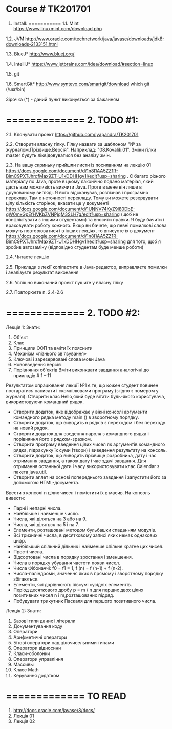 Course # TK201701
===========
1. Install:
===========
1.1. Mint
    https://www.linuxmint.com/download.php
    
1.2. JVM
    http://www.oracle.com/technetwork/java/javase/downloads/jdk8-downloads-2133151.html
    
1.3. BlueJ*
    http://www.bluej.org/
    
1.4. IntelliJ*
    https://www.jetbrains.com/idea/download/#section=linux
    
1.5. git

1.6. SmartGit* 
    http://www.syntevo.com/smartgit/download
    which git (/usr/bin)

Зірочка (*) - даний пункт виконується за бажанням

=============
2. TODO #1:
=============
2.1. Клонувати проект https://github.com/lyapandra/TK201701

2.2. Створити власну гілку. Гілку назвати за шаблоном "№ за журналом.Прізвище.Версія". Наприклад: "08.Kovalik.01". Зміни гілки master будуть ліквідовуватися без аналізу змін.

2.3. На вашу скриньку прийшли листи із посиланням на лекцію 01 https://docs.google.com/document/d/1n8I1AA5ZZ1R-BimC9PXTJhrdfMax9ZT-U1xDDHHgv1I/edit?usp=sharing .
Є багато різного матеріалу по Java, проте в цьому лаконічно подано матеріал, який дасть вам можливість вивчити Java. Проте в мене він лише в друвованому вигляді. Я його відсканував, розпізнав і програмно переклав. Там є неточності перекладу. Тому ви можете резервувати цілу кількість сторінок, вказати це у документі https://docs.google.com/document/d/1UNNV74KyZ9l80DbE-gW0mxGpEfHVKbZVNPjqM3SLH7g/edit?usp=sharing (щоб не конфліктувати з іншими студентами) та вносити правки. Я буду бачити і враховувати роботу кожного. Якщо ви бачете, що певні помилкові слова можуть повторюватися і в інших лекціях, то вписуєте їх в документ https://docs.google.com/document/d/1n8I1AA5ZZ1R-BimC9PXTJhrdfMax9ZT-U1xDDHHgv1I/edit?usp=sharing для того, щоб я зробив автозаміну (відповідно студентам буде менше роботи)

2.4. Читаєте лекцію

2.5. Приклади з лекії копіпастите в Java-редактор, виправляєте помилки і аналізуєте результат виконання

2.6. Успішно виконаний проект пушите у власну гілку

2.7. Повторюєте п. 2.4-2.6

=============
2. TODO #2:
=============
Лекція 1:
Знати:
1.	Об'єкт
2.	Клас
3.	Принципи ООП та вміти їх пояснити
4.	Механізм «пізнього зв'язування»
5.	Ключові і зарезервовані слова мови Java
6.	Нововведення версій
7.	Порівняння об'єктів
Вміти виконквати завдання аналогічні до прикладів # 1 – 11

Результатом опрацювання лекції №1 є те, що кожен студент повинен постаратися написати і скомпілювами програму (згідно з номером у журналі):
Створити клас Hello,який буде вітати будь-якого користувача, використовуючи командний рядок.
 + Створити додаток, яке відображає у вікні консолі аргументи командного рядка методу main () в зворотному порядку.
 + Створити додаток, що виводить n рядків з переходом і без переходу на новий рядок.
 + Створити додаток для введення пароля з командного рядка і порівняння його з рядком-зразком.
 + Створити програму введення цілих чисел як аргументів командного рядка, підрахунку їх суми (твори) і виведення результату на консоль.
 + Створити додаток, що виводить прізвище розробника, дату і час отримання завдання, а також дату і час здачі завдання. Для отримання останньої дати і часу використовувати клас Calendar з пакета java.util.
 + Створити аплет на основі попереднього завдання і запустити його за допомогою HTML-документа.

Ввести з консолі n цілих чисел і помістити їх в масив. На консоль вивести:
 + Парні і непарні числа.
 + Найбільше і найменше число.
 + Числа, які діляться на 3 або на 9.
 + Числа, які діляться на 5 і на 7.
 + Елементи, розташовані методом бульбашки спаданням модулів.
 + Всі тризначні числа, в десятковому записі яких немає однакових цифр.
 + Найбільший спільний дільник і найменше спільне кратне цих чисел.
 + Прості числа.
 + Відсортовані числа в порядку зростання і зменшення.
 + Числа в порядку убування частоти появи чисел.
 + Числа Фібоначчі: f0 = f1 = 1, f (n) = f (n-1) + f (n-2).
 + Числа-паліндроми, значення яких в прямому і зворотному порядку збігаються.
 + Елементи, які дорівнюють півсумі сусідніх елементів.
 + Період десяткового дробу p = m / n для перших двох цілих позитивних чисел n і m,розташованих підряд.
 + Побудувати трикутник Паскаля для першого позитивного числа. 

Лекція 2:
Знати:
1.	Базові типи даних і літерали
2.	Документування коду
3.	Оператори
4.	Арифметичні оператори
5.	Бітові оператори над цілочисельними типами
6.	Оператори відносини
7.	Класи-оболонки
8.	Оператори управління
9.	Массивы
10.	Класс Math
11.	Керування додатком

=============
TO READ
=============
1. http://docs.oracle.com/javase/8/docs/
2. Лекція 01
3. Лекція 02
